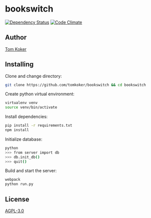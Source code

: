 # bookswitch
[![Dependency Status](https://david-dm.org/tomkoker/bookswitch.svg)](https://david-dm.org/tomkoker/bookswitch)
[![Code Climate](https://codeclimate.com/github/tomkoker/bookswitch/badges/gpa.svg)](https://codeclimate.com/github/tomkoker/bookswitch) 

## Author
[Tom Koker](http://tomkoker.com)

## Installing
Clone and change directory:
```bash
git clone https://github.com/tomkoker/bookswitch && cd bookswitch
```

Create python virtual environment:
```bash
virtualenv venv
source venv/bin/activate
```

Install dependencies:
```bash
pip install -r requirements.txt
npm install
```

Initialize database:
```bash
python
>>> from server import db
>>> db.init_db()
>>> quit()
```

Build and start the server:
```bash
webpack
python run.py
```

## License

[AGPL-3.0](https://github.com/tomkoker/bookswitch/blob/master/LICENSE)